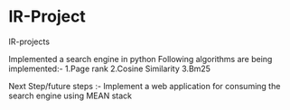 # IR-Project
IR-projects

Implemented a search engine in python 
Following algorithms are being implemented:-
1.Page rank
2.Cosine Similarity
3.Bm25

Next Step/future steps :-
Implement a web application for consuming the search engine using MEAN stack
